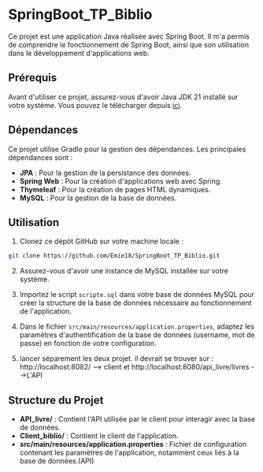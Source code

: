 # SpringBoot_TP_Biblio

Ce projet est une application Java réalisée avec Spring Boot. Il m'a permis de comprendre le fonctionnement de Spring Boot, ainsi que son utilisation dans le développement d'applications web.

## Prérequis

Avant d'utiliser ce projet, assurez-vous d'avoir Java JDK 21 installé sur votre système. Vous pouvez le télécharger depuis [ici](https://www.oracle.com/java/technologies/downloads/#java21).

## Dépendances

Ce projet utilise Gradle pour la gestion des dépendances. Les principales dépendances sont :

- **JPA** : Pour la gestion de la persistance des données.
- **Spring Web** : Pour la création d'applications web avec Spring.
- **Thymeleaf** : Pour la création de pages HTML dynamiques.
- **MySQL** : Pour la gestion de la base de données.

## Utilisation

1. Clonez ce dépôt GitHub sur votre machine locale :

```bash
git clone https://github.com/Emie18/SpringBoot_TP_Biblio.git
```

2. Assurez-vous d'avoir une instance de MySQL installée sur votre système.

3. Importez le script `scripte.sql` dans votre base de données MySQL pour créer la structure de la base de données nécessaire au fonctionnement de l'application.

4. Dans le fichier `src/main/resources/application.properties`, adaptez les paramètres d'authentification de la base de données (username, mot de passe) en fonction de votre configuration.

5. lancer séparement les deux projet. il devrait se trouver sur : http://localhost:8082/ --> client et http://localhost:8080/api_livre/livres -->L'API

## Structure du Projet

- **API_livre/** : Contient l'API utilisée par le client pour interagir avec la base de données.
- **Client_biblio/** : Contient le client de l'application.
- **src/main/resources/application.properties** : Fichier de configuration contenant les paramètres de l'application, notamment ceux liés à la base de données.(API)
